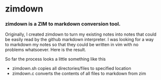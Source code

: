 zimdown
=======

### zimdown is a ZIM to markdown conversion tool.
Originally, I created zimdown to turn my existing notes into notes that could
be easily read by the github markdown interpreter. I was looking for a way
to markdown my notes so that they could be written in vim with no problems 
whatsoever. Here is the result.

So far the process looks a little something like this
* zimdown.sh copies all directories/files to specified location
* zimdown.c  converts the contents of all files to markdown from zim
